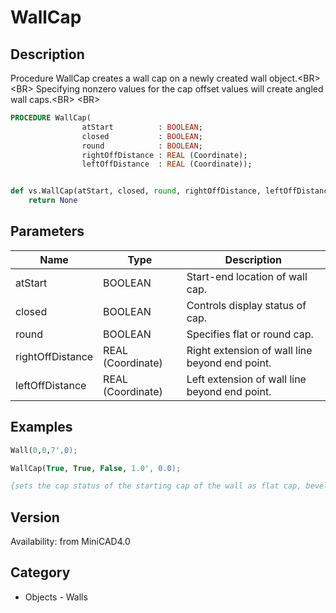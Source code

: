 # WallCap

## Description
Procedure WallCap creates a wall cap on a newly created wall object.&lt;BR&gt;
&lt;BR&gt;
Specifying nonzero values for the cap offset values will create angled wall caps.&lt;BR&gt;
&lt;BR&gt;


```pascal
PROCEDURE WallCap(
				atStart          : BOOLEAN;
				closed           : BOOLEAN;
				round            : BOOLEAN;
				rightOffDistance : REAL (Coordinate);
				leftOffDistance  : REAL (Coordinate));
```

```python

def vs.WallCap(atStart, closed, round, rightOffDistance, leftOffDistance):
    return None
```

## Parameters
|Name|Type|Description|
|---|---|---|
|atStart|BOOLEAN|Start-end location of wall cap.|
|closed|BOOLEAN|Controls display status of cap.|
|round|BOOLEAN|Specifies flat or round cap.|
|rightOffDistance|REAL (Coordinate)|Right extension of wall line beyond end point.|
|leftOffDistance|REAL (Coordinate)|Left extension of wall line beyond end point.|

## Examples
```pascal
Wall(0,0,7',0);

WallCap(True, True, False, 1.0', 0.0);

{sets the cap status of the starting cap of the wall as flat cap, bevelled, with the right side extending 1' beyond the wall end point}
```

## Version
Availability: from MiniCAD4.0
## Category
* Objects - Walls

